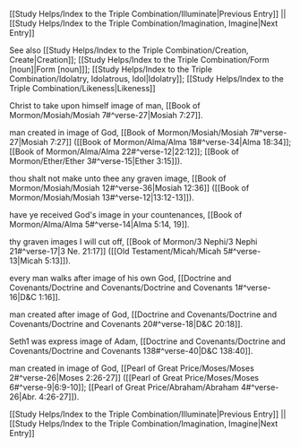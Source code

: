 [[Study Helps/Index to the Triple Combination/Illuminate|Previous Entry]]  ||  [[Study Helps/Index to the Triple Combination/Imagination, Imagine|Next Entry]]

 See also [[Study Helps/Index to the Triple Combination/Creation, Create|Creation]]; [[Study Helps/Index to the Triple Combination/Form [noun]|Form [noun]]]; [[Study Helps/Index to the Triple Combination/Idolatry, Idolatrous, Idol|Idolatry]]; [[Study Helps/Index to the Triple Combination/Likeness|Likeness]]

 Christ to take upon himself image of man, [[Book of Mormon/Mosiah/Mosiah 7#^verse-27|Mosiah 7:27]].

 man created in image of God, [[Book of Mormon/Mosiah/Mosiah 7#^verse-27|Mosiah 7:27]] ([[Book of Mormon/Alma/Alma 18#^verse-34|Alma 18:34]]; [[Book of Mormon/Alma/Alma 22#^verse-12|22:12]]; [[Book of Mormon/Ether/Ether 3#^verse-15|Ether 3:15]]).

 thou shalt not make unto thee any graven image, [[Book of Mormon/Mosiah/Mosiah 12#^verse-36|Mosiah 12:36]] ([[Book of Mormon/Mosiah/Mosiah 13#^verse-12|13:12-13]]).

 have ye received God's image in your countenances, [[Book of Mormon/Alma/Alma 5#^verse-14|Alma 5:14, 19]].

 thy graven images I will cut off, [[Book of Mormon/3 Nephi/3 Nephi 21#^verse-17|3 Ne. 21:17]] ([[Old Testament/Micah/Micah 5#^verse-13|Micah 5:13]]).

 every man walks after image of his own God, [[Doctrine and Covenants/Doctrine and Covenants/Doctrine and Covenants 1#^verse-16|D&C 1:16]].

 man created after image of God, [[Doctrine and Covenants/Doctrine and Covenants/Doctrine and Covenants 20#^verse-18|D&C 20:18]].

 Seth1 was express image of Adam, [[Doctrine and Covenants/Doctrine and Covenants/Doctrine and Covenants 138#^verse-40|D&C 138:40]].

 man created in image of God, [[Pearl of Great Price/Moses/Moses 2#^verse-26|Moses 2:26-27]] ([[Pearl of Great Price/Moses/Moses 6#^verse-9|6:9-10]]; [[Pearl of Great Price/Abraham/Abraham 4#^verse-26|Abr. 4:26-27]]).

[[Study Helps/Index to the Triple Combination/Illuminate|Previous Entry]]  ||  [[Study Helps/Index to the Triple Combination/Imagination, Imagine|Next Entry]]